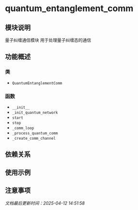 # quantum_entanglement_comm

## 模块说明
量子纠缠通信模块
用于处理量子纠缠态的通信

## 功能概述

### 类

- `QuantumEntanglementComm`

### 函数

- `__init__`
- `_init_quantum_network`
- `start`
- `stop`
- `_comm_loop`
- `_process_quantum_comm`
- `_create_comm_channel`

## 依赖关系

## 使用示例

## 注意事项

*文档最后更新时间：2025-04-12 14:51:58*